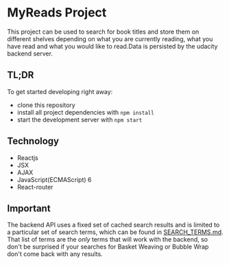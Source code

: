 # MyReads Project
 This project can be used to search for book titles and store them on different shelves depending on what you are currently reading, what you have read and what you would like to read.Data is persisted by the udacity backend server.

## TL;DR

To get started developing right away:

* clone this repository 
* install all project dependencies with `npm install`
* start the development server with `npm start`

## Technology
* Reactjs
* JSX
* AJAX
* JavaScript(ECMAScript) 6
* React-router

## Important
The backend API uses a fixed set of cached search results and is limited to a particular set of search terms, which can be found in [SEARCH_TERMS.md](SEARCH_TERMS.md). That list of terms are the _only_ terms that will work with the backend, so don't be surprised if your searches for Basket Weaving or Bubble Wrap don't come back with any results.

